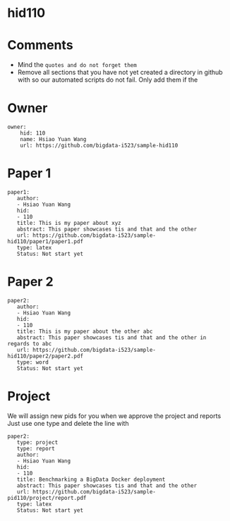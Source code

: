 # hid110

# Comments

* Mind the ```quotes and do not forget them```
* Remove all sections that you have not yet created a directory in github with so our automated scripts do not fail. Only add them if the 

# Owner

```
owner:
    hid: 110
    name: Hsiao Yuan Wang
    url: https://github.com/bigdata-i523/sample-hid110
```

# Paper 1

```
paper1:
   author: 
   - Hsiao Yuan Wang
   hid:
   - 110
   title: This is my paper about xyz
   abstract: This paper showcases tis and that and the other
   url: https://github.com/bigdata-i523/sample-hid110/paper1/paper1.pdf
   type: latex
   Status: Not start yet
```
   
# Paper 2

```
paper2:
   author: 
   - Hsiao Yuan Wang
   hid:
   - 110
   title: This is my paper about the other abc
   abstract: This paper showcases tis and that and the other in regards to abc
   url: https://github.com/bigdata-i523/sample-hid110/paper2/paper2.pdf  
   type: word
   Status: Not start yet
```

# Project 

We will assign new pids for you when we approve the project and reports   
Just use one type and delete the line with 

```
paper2:
   type: project
   type: report
   author: 
   - Hsiao Yuan Wang
   hid:
   - 110
   title: Benchmarking a BigData Docker deployment
   abstract: This paper showcases tis and that and the other 
   url: https://github.com/bigdata-i523/sample-pid110/project/report.pdf
   type: latex
   Status: Not start yet
```
   

